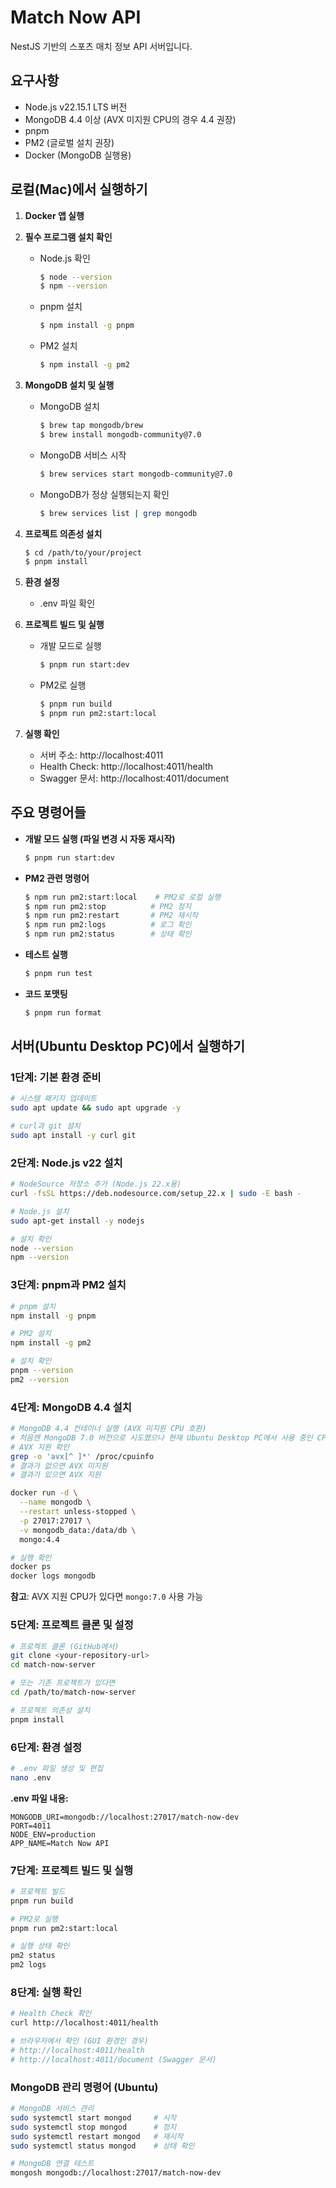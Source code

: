 # Match Now API

NestJS 기반의 스포츠 매치 정보 API 서버입니다.

## 요구사항

- Node.js v22.15.1 LTS 버전
- MongoDB 4.4 이상 (AVX 미지원 CPU의 경우 4.4 권장)
- pnpm
- PM2 (글로벌 설치 권장)
- Docker (MongoDB 실행용)

## 로컬(Mac)에서 실행하기

1. **Docker 앱 실행**

2. **필수 프로그램 설치 확인**
   - Node.js 확인
     ```bash
     $ node --version
     $ npm --version
     ```
   - pnpm 설치
     ```bash
     $ npm install -g pnpm
     ```
   - PM2 설치
     ```bash
     $ npm install -g pm2
     ```

3. **MongoDB 설치 및 실행**
   - MongoDB 설치
     ```bash
     $ brew tap mongodb/brew
     $ brew install mongodb-community@7.0
     ```
   - MongoDB 서비스 시작
     ```bash
     $ brew services start mongodb-community@7.0
     ```
   - MongoDB가 정상 실행되는지 확인
     ```bash
     $ brew services list | grep mongodb
     ```

4. **프로젝트 의존성 설치**
   ```bash
   $ cd /path/to/your/project
   $ pnpm install
   ```

5. **환경 설정**
   - .env 파일 확인

6. **프로젝트 빌드 및 실행**
   - 개발 모드로 실행
     ```bash
     $ pnpm run start:dev
     ```
   - PM2로 실행
     ```bash
     $ pnpm run build
     $ pnpm run pm2:start:local
     ```

7. **실행 확인**
   - 서버 주소: http://localhost:4011
   - Health Check: http://localhost:4011/health
   - Swagger 문서: http://localhost:4011/document

## 주요 명령어들

- **개발 모드 실행 (파일 변경 시 자동 재시작)**
  ```bash
  $ pnpm run start:dev
  ```

- **PM2 관련 명령어**
  ```bash
  $ npm run pm2:start:local    # PM2로 로컬 실행
  $ npm run pm2:stop          # PM2 정지
  $ npm run pm2:restart       # PM2 재시작
  $ npm run pm2:logs          # 로그 확인
  $ npm run pm2:status        # 상태 확인
  ```

- **테스트 실행**
  ```bash
  $ pnpm run test
  ```

- **코드 포맷팅**
  ```bash
  $ pnpm run format
  ```

## 서버(Ubuntu Desktop PC)에서 실행하기

### 1단계: 기본 환경 준비

```bash
# 시스템 패키지 업데이트
sudo apt update && sudo apt upgrade -y

# curl과 git 설치
sudo apt install -y curl git
```

### 2단계: Node.js v22 설치

```bash
# NodeSource 저장소 추가 (Node.js 22.x용)
curl -fsSL https://deb.nodesource.com/setup_22.x | sudo -E bash -

# Node.js 설치
sudo apt-get install -y nodejs

# 설치 확인
node --version
npm --version
```

### 3단계: pnpm과 PM2 설치

```bash
# pnpm 설치
npm install -g pnpm

# PM2 설치
npm install -g pm2

# 설치 확인
pnpm --version
pm2 --version
```

### 4단계: MongoDB 4.4 설치

```bash
# MongoDB 4.4 컨테이너 실행 (AVX 미지원 CPU 호환)
# 처음엔 MongoDB 7.0 버전으로 시도했으나 현재 Ubuntu Desktop PC에서 사용 중인 CPU가 AVX 지원하지 않아서 4. 버전으로 설치함. (5. 버전부터 CPU가 AVX 지원해야 함)
# AVX 지원 확인
grep -o 'avx[^ ]*' /proc/cpuinfo
# 결과가 없으면 AVX 미지원
# 결과가 있으면 AVX 지원

docker run -d \
  --name mongodb \
  --restart unless-stopped \
  -p 27017:27017 \
  -v mongodb_data:/data/db \
  mongo:4.4

# 실행 확인
docker ps
docker logs mongodb
```

**참고**: AVX 지원 CPU가 있다면 `mongo:7.0` 사용 가능

### 5단계: 프로젝트 클론 및 설정

```bash
# 프로젝트 클론 (GitHub에서)
git clone <your-repository-url>
cd match-now-server

# 또는 기존 프로젝트가 있다면
cd /path/to/match-now-server

# 프로젝트 의존성 설치
pnpm install
```

### 6단계: 환경 설정

```bash
# .env 파일 생성 및 편집
nano .env
```

**.env 파일 내용:**
```env
MONGODB_URI=mongodb://localhost:27017/match-now-dev
PORT=4011
NODE_ENV=production
APP_NAME=Match Now API
```

### 7단계: 프로젝트 빌드 및 실행

```bash
# 프로젝트 빌드
pnpm run build

# PM2로 실행
pnpm run pm2:start:local

# 실행 상태 확인
pm2 status
pm2 logs
```

### 8단계: 실행 확인

```bash
# Health Check 확인
curl http://localhost:4011/health

# 브라우저에서 확인 (GUI 환경인 경우)
# http://localhost:4011/health
# http://localhost:4011/document (Swagger 문서)
```

### MongoDB 관리 명령어 (Ubuntu)

```bash
# MongoDB 서비스 관리
sudo systemctl start mongod     # 시작
sudo systemctl stop mongod      # 정지
sudo systemctl restart mongod   # 재시작
sudo systemctl status mongod    # 상태 확인

# MongoDB 연결 테스트
mongosh mongodb://localhost:27017/match-now-dev
```